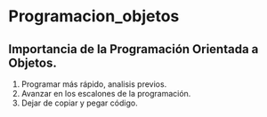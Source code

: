 # Programacion_objetos
## Importancia de la Programación Orientada a Objetos.

1. Programar más rápido, analisis previos.
2. Avanzar en los escalones de la programación.
3. Dejar de copiar y pegar código.

